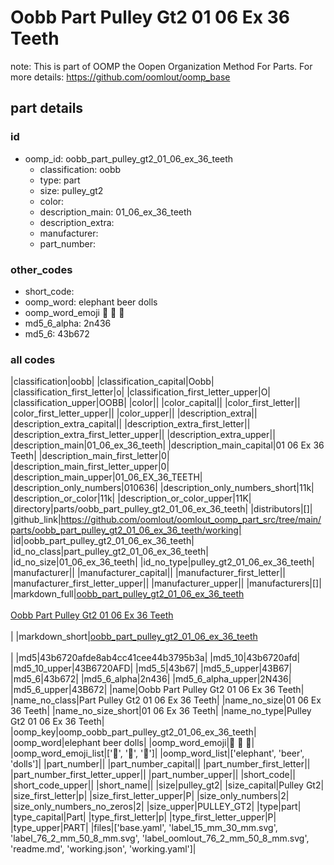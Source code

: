 # Oobb Part Pulley Gt2 01 06 Ex 36 Teeth  

note: This is part of OOMP the Oopen Organization Method For Parts. For more details: https://github.com/oomlout/oomp_base

##  part details





### id
* oomp_id: oobb_part_pulley_gt2_01_06_ex_36_teeth
  * classification: oobb
  * type: part
  * size: pulley_gt2
  * color: 
  * description_main: 01_06_ex_36_teeth
  * description_extra: 
  * manufacturer: 
  * part_number: 

### other_codes
* short_code: 
* oomp_word: elephant beer dolls
* oomp_word_emoji :elephant: :beer: :dolls:
* md5_6_alpha: 2n436
* md5_6: 43b672

### all codes 
|classification|oobb|
|classification_capital|Oobb|
|classification_first_letter|o|
|classification_first_letter_upper|O|
|classification_upper|OOBB|
|color||
|color_capital||
|color_first_letter||
|color_first_letter_upper||
|color_upper||
|description_extra||
|description_extra_capital||
|description_extra_first_letter||
|description_extra_first_letter_upper||
|description_extra_upper||
|description_main|01_06_ex_36_teeth|
|description_main_capital|01 06 Ex 36 Teeth|
|description_main_first_letter|0|
|description_main_first_letter_upper|0|
|description_main_upper|01_06_EX_36_TEETH|
|description_only_numbers|010636|
|description_only_numbers_short|11k|
|description_or_color|11k|
|description_or_color_upper|11K|
|directory|parts/oobb_part_pulley_gt2_01_06_ex_36_teeth|
|distributors|[]|
|github_link|https://github.com/oomlout/oomlout_oomp_part_src/tree/main/parts/oobb_part_pulley_gt2_01_06_ex_36_teeth/working|
|id|oobb_part_pulley_gt2_01_06_ex_36_teeth|
|id_no_class|part_pulley_gt2_01_06_ex_36_teeth|
|id_no_size|01_06_ex_36_teeth|
|id_no_type|pulley_gt2_01_06_ex_36_teeth|
|manufacturer||
|manufacturer_capital||
|manufacturer_first_letter||
|manufacturer_first_letter_upper||
|manufacturer_upper||
|manufacturers|[]|
|markdown_full|[oobb_part_pulley_gt2_01_06_ex_36_teeth](https://github.com/oomlout/oomlout_oomp_part_src/tree/main/parts/oobb_part_pulley_gt2_01_06_ex_36_teeth/working)<br>[](https://github.com/oomlout/oomlout_oomp_part_src/tree/main/parts/oobb_part_pulley_gt2_01_06_ex_36_teeth/working)<br>[Oobb Part Pulley Gt2 01 06 Ex 36 Teeth](https://github.com/oomlout/oomlout_oomp_part_src/tree/main/parts/oobb_part_pulley_gt2_01_06_ex_36_teeth/working)<br><br>|
|markdown_short|[oobb_part_pulley_gt2_01_06_ex_36_teeth](https://github.com/oomlout/oomlout_oomp_part_src/tree/main/parts/oobb_part_pulley_gt2_01_06_ex_36_teeth/working)<br><br>|
|md5|43b6720afde8ab4cc41cee44b3795b3a|
|md5_10|43b6720afd|
|md5_10_upper|43B6720AFD|
|md5_5|43b67|
|md5_5_upper|43B67|
|md5_6|43b672|
|md5_6_alpha|2n436|
|md5_6_alpha_upper|2N436|
|md5_6_upper|43B672|
|name|Oobb Part Pulley Gt2 01 06 Ex 36 Teeth|
|name_no_class|Part Pulley Gt2 01 06 Ex 36 Teeth|
|name_no_size|01 06 Ex 36 Teeth|
|name_no_size_short|01 06 Ex 36 Teeth|
|name_no_type|Pulley Gt2 01 06 Ex 36 Teeth|
|oomp_key|oomp_oobb_part_pulley_gt2_01_06_ex_36_teeth|
|oomp_word|elephant beer dolls|
|oomp_word_emoji|:elephant: :beer: :dolls:|
|oomp_word_emoji_list|[':elephant:', ':beer:', ':dolls:']|
|oomp_word_list|['elephant', 'beer', 'dolls']|
|part_number||
|part_number_capital||
|part_number_first_letter||
|part_number_first_letter_upper||
|part_number_upper||
|short_code||
|short_code_upper||
|short_name||
|size|pulley_gt2|
|size_capital|Pulley Gt2|
|size_first_letter|p|
|size_first_letter_upper|P|
|size_only_numbers|2|
|size_only_numbers_no_zeros|2|
|size_upper|PULLEY_GT2|
|type|part|
|type_capital|Part|
|type_first_letter|p|
|type_first_letter_upper|P|
|type_upper|PART|
|files|['base.yaml', 'label_15_mm_30_mm.svg', 'label_76_2_mm_50_8_mm.svg', 'label_oomlout_76_2_mm_50_8_mm.svg', 'readme.md', 'working.json', 'working.yaml']|
